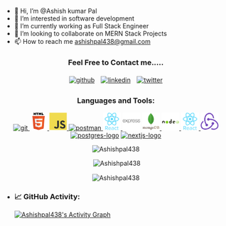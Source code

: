 - 👋 Hi, I’m @Ashish kumar Pal
- 👀 I’m interested in software development
- 🌱 I’m currently working as Full Stack Engineer
- 💞️ I’m looking to collaborate on MERN Stack Projects
- 📫 How to reach me ashishpal438@gmail.com

<!-- ### Feel Free to Contact me..... -->

<h3 align="center">Feel Free to Contact me.....</h3>
<p align="center">
        <a href="https://github.com/Ashishpal438"><img alt="github" width="10%" style="padding:5px"
                        src="https://img.icons8.com/clouds/100/000000/github.png" /></a>
        <a href="https://www.linkedin.com/in/ashish-kumar-pal-2a6954188/"><img alt="linkedin" width="10%" style="padding:5px"
                        src="https://img.icons8.com/clouds/100/000000/linkedin.png" /></a>
        <a href="https://twitter.com/coderrmann"><img alt="twitter" width="10%" style="padding:5px"
                        src="https://i.pinimg.com/originals/2d/56/d9/2d56d904b055625cc83afae9db3b7f57.png" /></a>
</p>
<h3 align="center">Languages and Tools:</h3>
<p align="center ">  <a href="https://git-scm.com/" target="_blank"> <img
                        src="https://www.vectorlogo.zone/logos/git-scm/git-scm-icon.svg" alt="git" width="40"
                        height="40" /> </a> <a href="https://www.w3.org/html/" target="_blank"> <img
                        src="https://raw.githubusercontent.com/devicons/devicon/master/icons/html5/html5-original-wordmark.svg"
                        alt="html5" width="40" height="40" /> </a> <a
                href="https://developer.mozilla.org/en-US/docs/Web/JavaScript" target="_blank"> <img
                        src="https://raw.githubusercontent.com/devicons/devicon/master/icons/javascript/javascript-original.svg"
                        alt="javascript" width="40" height="40" /> </a> <a href="https://postman.com" target="_blank">
                <img src="https://www.vectorlogo.zone/logos/getpostman/getpostman-icon.svg" alt="postman" width="40"
                        height="40" /> </a> <a href="https://reactjs.org/" target="_blank"> <img
                        src="https://raw.githubusercontent.com/devicons/devicon/master/icons/react/react-original-wordmark.svg"
                        alt="react" width="40" height="40" /> </a><img
                src="https://raw.githubusercontent.com/devicons/devicon/master/icons/express/express-original-wordmark.svg"
                alt="express" width="40" height="40" /> </a> <a href="https://www.mongodb.com/" target="_blank"> <img
                        src="https://raw.githubusercontent.com/devicons/devicon/master/icons/mongodb/mongodb-original-wordmark.svg"
                        alt="mongodb" width="40" height="40" /> </a> <a href="https://nodejs.org" target="_blank"> <img
                        src="https://raw.githubusercontent.com/devicons/devicon/master/icons/nodejs/nodejs-original-wordmark.svg"
                        alt="nodejs" width="40" height="40" /> </a> <a href="https://reactjs.org/" target="_blank"> <img
                        src="https://raw.githubusercontent.com/devicons/devicon/master/icons/react/react-original-wordmark.svg"
                        alt="react" width="40" height="40" /> </a> 
                        <a href="https://redux.js.org" target="_blank"> <img
                        src="https://raw.githubusercontent.com/devicons/devicon/master/icons/redux/redux-original.svg"
                        alt="redux" width="40" height="40" /> </a>
                        <a href="https://www.postgresql.org" target="_blank"> 
                        <img src="https://res.cloudinary.com/nico1711/image/upload/c_scale,h_30/v1598849660/postgresql_zsfd9p.png" 
                        alt="postgres-logo"
                        width="40" height="40"/></a>
                        <a href="https://nextjs.org/" target="_blank"> 
                        <img src="https://seeklogo.com/images/N/next-js-logo-8FCFF51DD2-seeklogo.com.png" 
                        alt="nextjs-logo"
                        width="40" height="40"/></a>
                        </p>

<p align="center"><img
                src="https://github-readme-stats.vercel.app/api/top-langs?username=Ashishpal438&theme=dark&hide_border=true&show_icons=true&locale=en&layout=compact"
                alt="Ashishpal438" /></p>

<p align="center">&nbsp;<img align="center"
                src="https://github-readme-stats.vercel.app/api?username=Ashishpal438&show_icons=true&theme=dark&hide_border=true&locale=en"
                alt="Ashishpal438" /></p>

<p align="center"><img align="center" src="https://github-readme-streak-stats.herokuapp.com/?user=Ashishpal438&theme=dark&hide_border=true"
                alt="Ashishpal438" /></p>

- ### 📈 GitHub Activity:
  <a href="https://github.com/Ashishpal438/github-readme-activity-graph"><img alt="Ashishpal438's Activity Graph" src="https://activity-graph.herokuapp.com/graph?username=Ashishpal438&bg_color=1F222E&color=F8D866&line=F85D7F&point=FFFFFF&hide_border=true" /></a>
  


<!---
Ashishpal438/Ashishpal438 is a ✨ special ✨ repository because its `README.md` (this file) appears on your GitHub profile.
You can click the Preview link to take a look at your changes.
--->
